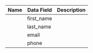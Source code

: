 | Name                      | Data Field                           | Description                                                                                                                                           |
|---------------------------|--------------------------------------|-------------------------------------------------------------------------------------------------------------------------------------------------------|
||	first_name	||
||	last_name	||
||	email	||
||	phone	||
